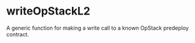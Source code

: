 # writeOpStackL2

A generic function for making a write call to a known OpStack predeploy contract.
